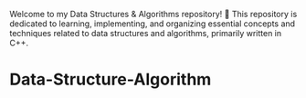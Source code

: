 
Welcome to my Data Structures & Algorithms repository! 🎯 This repository is dedicated to learning, implementing, and organizing essential concepts and techniques related to data structures and algorithms, primarily written in C++.

# Data-Structure-Algorithm
